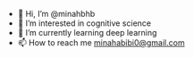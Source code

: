 - 👋 Hi, I’m @minahbhb
- 👀 I’m interested in cognitive science 
- 🌱 I’m currently learning deep learning
- 📫 How to reach me minahabibi0@gmail.com

<!---
minahbhb/minahbhb is a ✨ special ✨ repository because its `README.md` (this file) appears on your GitHub profile.
You can click the Preview link to take a look at your changes.
--->
